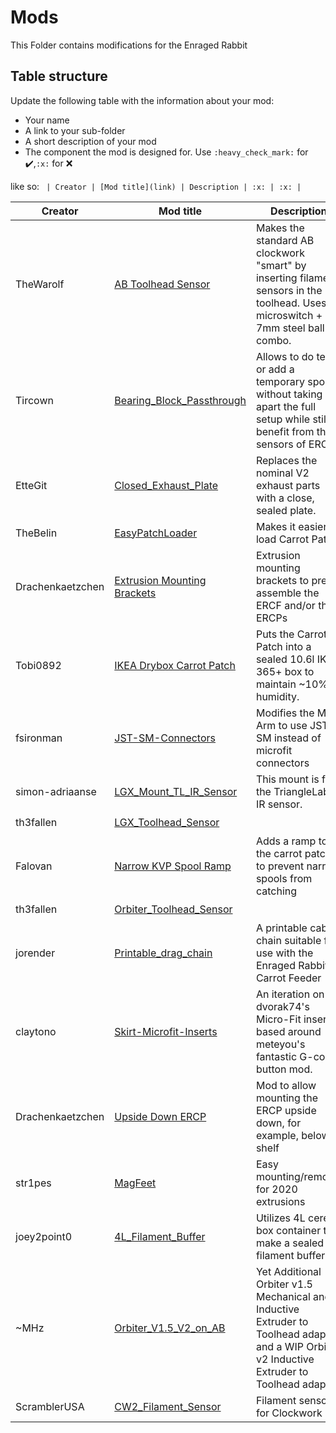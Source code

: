 # Mods 
This Folder contains modifications for the Enraged Rabbit

## Table structure

Update the following table with the information about your mod:
- Your name
- A link to your sub-folder
- A short description of your mod
- The component the mod is designed for. Use `:heavy_check_mark:` for :heavy_check_mark:,`:x:` for :x:

like so:
`
| Creator | [Mod title](link) | Description | :x: | :x: |`


| Creator | Mod title | Description | Feeder | Patch |
| --- | --- | --- | --- | --- |
| TheWarolf | [AB Toolhead Sensor](./AB_Toolhead_Sensor) | Makes the standard AB clockwork "smart" by inserting filament sensors in the toolhead. Uses microswitch + 7mm steel ball combo. | :heavy_check_mark: | :x: |
| Tircown | [Bearing_Block_Passthrough](./Bearing_Block_Passthrough) | Allows to do tests or add a temporary spool without taking apart the full setup while still benefit from the sensors of ERCF. | :heavy_check_mark: | :x: |
| EtteGit | [Closed_Exhaust_Plate](./Closed_Exhaust_Plate) | Replaces the nominal V2 exhaust parts with a close, sealed plate. | :x: | :x: |
| TheBelin | [EasyPatchLoader](./EasyPatchLoader) | Makes it easier to load Carrot Patch. | :x: | ✔️ |
| Drachenkaetzchen | [Extrusion Mounting Brackets](./Extrusion_Mounting_Brackets) | Extrusion mounting brackets to pre-assemble the ERCF and/or the ERCPs | :heavy_check_mark: | :heavy_check_mark: |
| Tobi0892 | [IKEA Drybox Carrot Patch](./IKEA_Drybox_Carrot_Patch) | Puts the Carrot Patch into a sealed 10.6l IKEA 365+ box to maintain ~10% humidity. | :x: | :heavy_check_mark: |
| fsironman | [JST-SM-Connectors](./JST-SM-Connectors) | Modifies the M4 Arm to use JST-SM instead of microfit connectors | :heavy_check_mark: | :x: |
| simon-adriaanse | [LGX_Mount_TL_IR_Sensor](./LGX_Mount_TL_IR_Sensor) | This mount is for the TriangleLabs IR sensor. | :heavy_check_mark: | :x: |
| th3fallen | [LGX_Toolhead_Sensor](./LGX_Toolhead_Sensor) |  | :heavy_check_mark: | :x: |
| Falovan | [Narrow KVP Spool Ramp](./Narrow_KVP_Spool_Ramp) | Adds a ramp to the carrot patch to prevent narrow spools from catching | :x: | :heavy_check_mark: |
| th3fallen | [Orbiter_Toolhead_Sensor](./Orbiter_Toolhead_Sensor) |  | :heavy_check_mark: | :x: |
| jorender | [Printable_drag_chain](./Printable_drag_chain)  | A printable cable chain suitable for use with the Enraged Rabbit Carrot Feeder | :heavy_check_mark: | :x: |
| claytono | [Skirt-Microfit-Inserts](./Skirt-Microfit-Inserts) | An iteration on dvorak74's Micro-Fit inserts, based around meteyou's fantastic G-code button mod. | :heavy_check_mark: | :x: |
| Drachenkaetzchen | [Upside Down ERCP](./Upside_Down_ERCP) | Mod to allow mounting the ERCP upside down, for example, below a shelf | :x: | :heavy_check_mark: |
| str1pes | [MagFeet](./MagFeet) | Easy mounting/removal for 2020 extrusions | :x: | :heavy_check_mark: |
| joey2point0 | [4L_Filament_Buffer](./4L_Filament_Buffer) | Utilizes 4L cereal box container to make a sealed filament buffer. | :x: | :heavy_check_mark: |
| ~MHz | [Orbiter_V1.5_V2_on_AB](./Orbiter_V1.5_V2_on_AB) | Yet Additional Orbiter v1.5 Mechanical and Inductive Extruder to Toolhead adapter and a WIP Orbiter v2 Inductive Extruder to Toolhead adapter  | :heavy_check_mark: | :x: |
| ScramblerUSA | [CW2_Filament_Sensor](./CW2_Filament_Sensor) | Filament sensor for Clockwork 2 | :heavy_check_mark: | :x: |
